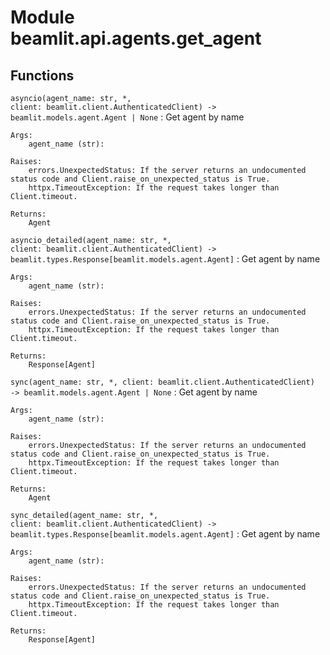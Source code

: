 Module beamlit.api.agents.get_agent
===================================

Functions
---------

`asyncio(agent_name: str, *, client: beamlit.client.AuthenticatedClient) ‑> beamlit.models.agent.Agent | None`
:   Get agent by name
    
    Args:
        agent_name (str):
    
    Raises:
        errors.UnexpectedStatus: If the server returns an undocumented status code and Client.raise_on_unexpected_status is True.
        httpx.TimeoutException: If the request takes longer than Client.timeout.
    
    Returns:
        Agent

`asyncio_detailed(agent_name: str, *, client: beamlit.client.AuthenticatedClient) ‑> beamlit.types.Response[beamlit.models.agent.Agent]`
:   Get agent by name
    
    Args:
        agent_name (str):
    
    Raises:
        errors.UnexpectedStatus: If the server returns an undocumented status code and Client.raise_on_unexpected_status is True.
        httpx.TimeoutException: If the request takes longer than Client.timeout.
    
    Returns:
        Response[Agent]

`sync(agent_name: str, *, client: beamlit.client.AuthenticatedClient) ‑> beamlit.models.agent.Agent | None`
:   Get agent by name
    
    Args:
        agent_name (str):
    
    Raises:
        errors.UnexpectedStatus: If the server returns an undocumented status code and Client.raise_on_unexpected_status is True.
        httpx.TimeoutException: If the request takes longer than Client.timeout.
    
    Returns:
        Agent

`sync_detailed(agent_name: str, *, client: beamlit.client.AuthenticatedClient) ‑> beamlit.types.Response[beamlit.models.agent.Agent]`
:   Get agent by name
    
    Args:
        agent_name (str):
    
    Raises:
        errors.UnexpectedStatus: If the server returns an undocumented status code and Client.raise_on_unexpected_status is True.
        httpx.TimeoutException: If the request takes longer than Client.timeout.
    
    Returns:
        Response[Agent]